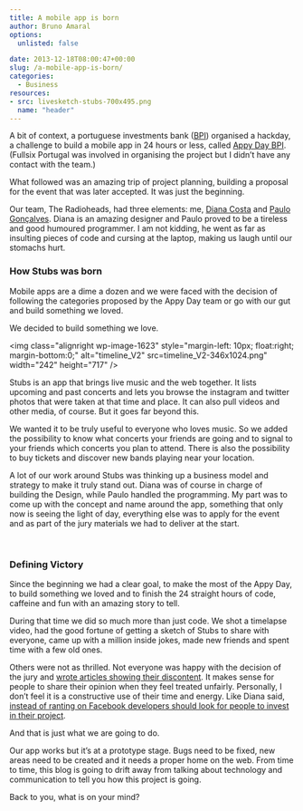 ```yaml
---
title: A mobile app is born
author: Bruno Amaral
options:
  unlisted: false

date: 2013-12-18T08:00:47+00:00
slug: /a-mobile-app-is-born/
categories:
  - Business
resources: 
- src: livesketch-stubs-700x495.png
  name: "header"
---
```

A bit of context, a portuguese investments bank ([BPI][1]) organised a hackday, a challenge to build a mobile app in 24 hours or less, called [Appy Day BPI][2]. (Fullsix Portugal was involved in organising the project but I didn&#8217;t have any contact with the team.)

What followed was an amazing trip of project planning, building a proposal for the event that was later accepted. It was just the beginning.

Our team, The Radioheads, had three elements: me, [Diana Costa][3] and [Paulo Gonçalves][4]. Diana is an amazing designer and Paulo proved to be a tireless and good humoured programmer. I am not kidding, he went as far as insulting pieces of code and cursing at the laptop, making us laugh until our stomachs hurt.

### How Stubs was born

Mobile apps are a dime a dozen and we were faced with the decision of following the categories proposed by the Appy Day team or go with our gut and build something we loved.

We decided to build something we love.

<img class="alignright  wp-image-1623" style="margin-left: 10px; float:right; margin-bottom:0;" alt="timeline_V2" src=timeline_V2-346x1024.png" width="242" height="717" />

Stubs is an app that brings live music and the web together. It lists upcoming and past concerts and lets you browse the instagram and twitter photos that were taken at that time and place. It can also pull videos and other media, of course. But it goes far beyond this.

We wanted it to be truly useful to everyone who loves music. So we added the possibility to know what concerts your friends are going and to signal to your friends which concerts you plan to attend. There is also the possibility to buy tickets and discover new bands playing near your location.

A lot of our work around Stubs was thinking up a business model and strategy to make it truly stand out. Diana was of course in charge of building the Design, while Paulo handled the programming. My part was to come up with the concept and name around the app, something that only now is seeing the light of day, everything else was to apply for the event and as part of the jury materials we had to deliver at the start.

&nbsp;

### Defining Victory

Since the beginning we had a clear goal, to make the most of the Appy Day, to build something we loved and to finish the 24 straight hours of code, caffeine and fun with an amazing story to tell.

During that time we did so much more than just code. We shot a timelapse video, had the good fortune of getting a sketch of Stubs to share with everyone, came up with a million inside jokes, made new friends and spent time with a few old ones.

Others were not as thrilled. Not everyone was happy with the decision of the jury and [wrote articles showing their discontent][5]. It makes sense for people to share their opinion when they feel treated unfairly. Personally, I don&#8217;t feel it is a constructive use of their time and energy. Like Diana said, [instead of ranting on Facebook developers should look for people to invest in their project][6].

And that is just what we are going to do.

Our app works but it&#8217;s at a prototype stage. Bugs need to be fixed, new areas need to be created and it needs a proper home on the web. From time to time, this blog is going to drift away from talking about technology and communication to tell you how this project is going.

Back to you, what is on your mind?



 [1]: https://www.bancobpi.pt/
 [2]: https://www.appydaybpi.pt/
 [3]: https://definegravity.co
 [4]: https://pt.linkedin.com/pub/paulo-goncalves/45/963/294
 [5]: https://medium.com/p/7da440c1d3d2
 [6]: https://twitter.com/define_gravity/status/412958083321958400
